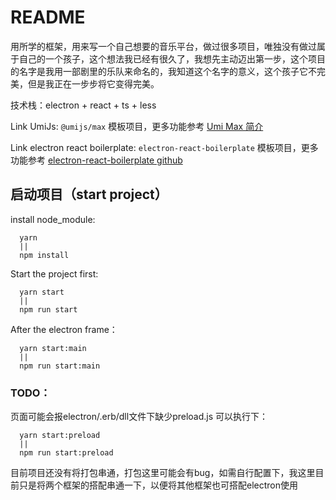 # README

  用所学的框架，用来写一个自己想要的音乐平台，做过很多项目，唯独没有做过属于自己的一个孩子，这个想法我已经有很久了，我想先主动迈出第一步，这个项目的名字是我用一部剧里的乐队来命名的，我知道这个名字的意义，这个孩子它不完美，但是我正在一步步将它变得完美。

技术栈：electron + react + ts + less

Link UmiJs:
`@umijs/max` 模板项目，更多功能参考 [Umi Max 简介](https://umijs.org/docs/max/introduce)

Link electron react boilerplate:
`electron-react-boilerplate` 模板项目，更多功能参考 [electron-react-boilerplate github](https://github.com/electron-react-boilerplate/electron-react-boilerplate)


## 启动项目（start project）

install node_module:
  ```
    yarn
    ||
    npm install
  ```

Start the project first:
  ```
    yarn start
    ||
    npm run start
  ```

After the electron frame：
  ```
    yarn start:main
    ||
    npm run start:main
  ```

### TODO：
  页面可能会报electron/.erb/dll文件下缺少preload.js 可以执行下：
  ```
    yarn start:preload 
    ||
    npm run start:preload
  ```

  目前项目还没有将打包串通，打包这里可能会有bug，如需自行配置下，我这里目前只是将两个框架的搭配串通一下，以便将其他框架也可搭配electron使用





